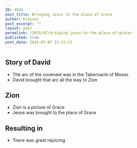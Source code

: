 ```yaml
---
ID: 4016
post_title: Bringing Jesus to the place of Grace
author: Praison
post_excerpt: ""
layout: post
permalink: /2015/07/bringing-jesus-to-the-place-of-grace/
published: true
post_date: 2015-07-07 21:33:12
---
```

<h2>Story of David</h2>
<ul>
	<li>The arc of the covenant was in the Tabernacle of Moses</li>
	<li>David brought that arc all the way to Zion</li>
</ul>
<h2>Zion</h2>
<ul>
	<li>Zion is a picture of Grace</li>
	<li>Jesus was brought to the place of Grace</li>
</ul>
<h2>Resulting in</h2>
<ul>
	<li>There was great rejoicing</li>
</ul>
&nbsp;